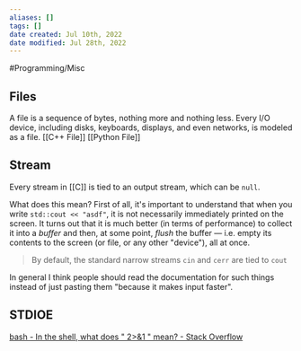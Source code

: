 ```yaml
---
aliases: []
tags: []
date created: Jul 10th, 2022
date modified: Jul 28th, 2022
---
```

#Programming/Misc 

## Files
A file is a sequence of bytes, nothing more and nothing less. Every I/O device, including disks, keyboards, displays, and even networks, is modeled as a file.
[[C++ File]]
[[Python File]]

## Stream
Every stream in [[C]] is tied to an output stream, which can be `null`.

What does this mean? First of all, it's important to understand that when you write `std::cout << "asdf"`, it is not necessarily immediately printed on the screen. It turns out that it is much better (in terms of performance) to collect it into a _buffer_ and then, at some point, _flush_ the buffer — i.e. empty its contents to the screen (or file, or any other "device"), all at once.

> By default, the standard narrow streams `cin` and `cerr` are tied to `cout`

In general I think people should read the documentation for such things instead of just pasting them "because it makes input faster".

## STDIOE
[bash - In the shell, what does " 2>&1 " mean? - Stack Overflow](https://stackoverflow.com/questions/818255/in-the-shell-what-does-21-mean)